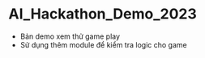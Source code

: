 # AI_Hackathon_Demo_2023
- Bản demo xem thử game play
- Sử dụng thêm module để kiểm tra logic cho game 
